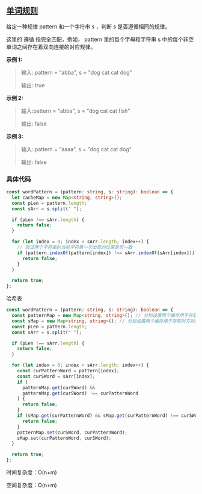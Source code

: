 ## [单词规则](https://leetcode.cn/studyplan/top-interview-150/)

给定一种规律 pattern 和一个字符串 s ，判断 s 是否遵循相同的规律。

这里的 遵循 指完全匹配，例如， pattern 里的每个字母和字符串 s 中的每个非空单词之间存在着双向连接的对应规律。

**示例 1:**

> 输入: pattern = "abba", s = "dog cat cat dog"
>
> 输出: true

**示例 2:**

> 输入:pattern = "abba", s = "dog cat cat fish"
>
> 输出: false

**示例 3:**

> 输入: pattern = "aaaa", s = "dog cat cat dog"
>
> 输出: false

### 具体代码

```typescript
const wordPattern = (pattern: string, s: string): boolean => {
  let cacheMap = new Map<string, string>();
  const pLen = pattern.length;
  const sArr = s.split(" ");

  if (pLen !== sArr.length) {
    return false;
  }

  for (let index = 0; index < sArr.length; index++) {
    // 验证两个字符串的当前字符第一次出现的位置是否一致
    if (pattern.indexOf(pattern[index]) !== sArr.indexOf(sArr[index])) {
      return false;
    }
  }

  return true;
};
```

哈希表

```typescript
const wordPattern = (pattern: string, s: string): boolean => {
  const patternMap = new Map<string, string>(); // 分别设置两个缓存用于存取对方对应的值
  const sMap = new Map<string, string>(); // 分别设置两个缓存用于存取对方对应的值
  const pLen = pattern.length;
  const sArr = s.split(" ");

  if (pLen !== sArr.length) {
    return false;
  }

  for (let index = 0; index < sArr.length; index++) {
    const curPatternWord = pattern[index];
    const curSWord = sArr[index];
    if (
      patternMap.get(curSWord) &&
      patternMap.get(curSWord) !== curPatternWord
    ) {
      return false;
    }
    if (sMap.get(curPatternWord) && sMap.get(curPatternWord) !== curSWord) {
      return false;
    }
    patternMap.set(curSWord, curPatternWord);
    sMap.set(curPatternWord, curSWord);
  }

  return true;
};
```

时间复杂度：O(n+m)

空间复杂度：O(n+m)
